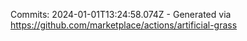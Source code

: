 Commits: 2024-01-01T13:24:58.074Z - Generated via https://github.com/marketplace/actions/artificial-grass
<br>
